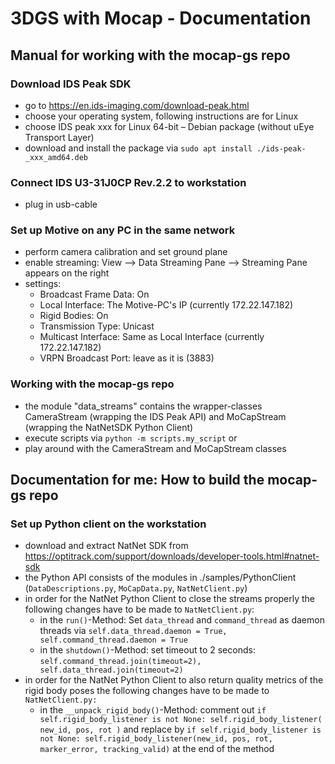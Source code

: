 # 3DGS with Mocap - Documentation

## Manual for working with the mocap-gs repo

### Download IDS Peak SDK
- go to https://en.ids-imaging.com/download-peak.html
- choose your operating system, following instructions are for Linux
- choose IDS peak xxx for Linux 64-bit – Debian package (without uEye Transport Layer)
- download and install the package via ```sudo apt install ./ids-peak-_xxx_amd64.deb```

### Connect IDS U3-31J0CP Rev.2.2 to workstation
- plug in usb-cable 

### Set up Motive on any PC in the same network
- perform camera calibration and set ground plane
- enable streaming: View --> Data Streaming Pane --> Streaming Pane appears on the right
- settings: 
    - Broadcast Frame Data: On
    - Local Interface: The Motive-PC's IP (currently 172.22.147.182)
    - Rigid Bodies: On
    - Transmission Type: Unicast
    - Multicast Interface: Same as Local Interface (currently 172.22.147.182)
    - VRPN Broadcast Port: leave as it is (3883)
 
### Working with the mocap-gs repo
- the module "data_streams" contains the wrapper-classes CameraStream (wrapping the IDS Peak API) and MoCapStream (wrapping the NatNetSDK Python Client)
- execute scripts via ```python -m scripts.my_script``` or
- play around with the CameraStream and MoCapStream classes

## Documentation for me: How to build the mocap-gs repo
### Set up Python client on the workstation
- download and extract NatNet SDK from https://optitrack.com/support/downloads/developer-tools.html#natnet-sdk
- the Python API consists of the modules in ./samples/PythonClient (```DataDescriptions.py```, ```MoCapData.py```, ```NatNetClient.py```)
- in order for the NatNet Python Client to close the streams properly the following changes have to be made to ```NatNetClient.py```:
    - in the ```run()```-Method: Set ```data_thread``` and ```command_thread``` as daemon threads via ```self.data_thread.daemon = True, self.command_thread.daemon = True```
    - in the ```shutdown()```-Method: set timeout to 2 seconds: ```self.command_thread.join(timeout=2), self.data_thread.join(timeout=2)```
- in order for the NatNet Python Client to also return quality metrics of the rigid body poses the following changes have to be made to ```NatNetClient.py:```
    - in the ```__unpack_rigid_body()```-Method: comment out ```if self.rigid_body_listener is not None: self.rigid_body_listener( new_id, pos, rot )``` and replace by ```if self.rigid_body_listener is not None: self.rigid_body_listener(new_id, pos, rot, marker_error, tracking_valid)``` at the end of the method